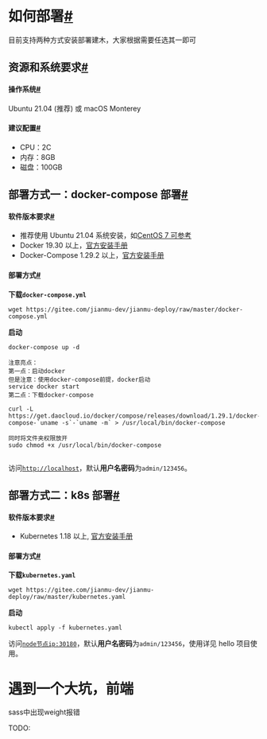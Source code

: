 # 如何部署[#](https://jianmu-docs.assets.dghub.cn/jianmu-docs/2.5.4/guide/how-to-deploy.html#如何部署)

目前支持两种方式安装部署建木，大家根据需要任选其一即可

## 资源和系统要求[#](https://jianmu-docs.assets.dghub.cn/jianmu-docs/2.5.4/guide/how-to-deploy.html#资源和系统要求)

#### 操作系统[#](https://jianmu-docs.assets.dghub.cn/jianmu-docs/2.5.4/guide/how-to-deploy.html#操作系统)

Ubuntu 21.04 (推荐) 或 macOS Monterey

#### 建议配置[#](https://jianmu-docs.assets.dghub.cn/jianmu-docs/2.5.4/guide/how-to-deploy.html#建议配置)

- CPU：2C
- 内存：8GB
- 磁盘：100GB

## 部署方式一：docker-compose 部署[#](https://jianmu-docs.assets.dghub.cn/jianmu-docs/2.5.4/guide/how-to-deploy.html#部署方式一：docker-compose部署)

#### 软件版本要求[#](https://jianmu-docs.assets.dghub.cn/jianmu-docs/2.5.4/guide/how-to-deploy.html#软件版本要求)

- 推荐使用 Ubuntu 21.04 系统安装，如[CentOS 7 可参考](https://docs.jianmu.dev/guide/centos-install.html)
- Docker 19.30 以上，[官方安装手册](https://docs.docker.com/get-started/#download-and-install-docker)
- Docker-Compose 1.29.2 以上，[官方安装手册](https://docs.docker.com/compose/install/#install-compose)

#### 部署方式[#](https://jianmu-docs.assets.dghub.cn/jianmu-docs/2.5.4/guide/how-to-deploy.html#部署方式)

**下载`docker-compose.yml`**

```
wget https://gitee.com/jianmu-dev/jianmu-deploy/raw/master/docker-compose.yml
```

**启动**

```
docker-compose up -d

注意亮点：
第一点：启动docker
但是注意：使用docker-compose前提，docker启动
service docker start
第二点：下载docker-compose

curl -L https://get.daocloud.io/docker/compose/releases/download/1.29.1/docker-compose-`uname -s`-`uname -m` > /usr/local/bin/docker-compose

同时将文件夹权限放开
sudo chmod +x /usr/local/bin/docker-compose


```

访问[`http://localhost`](http://localhost/)，默认**用户名密码**为`admin/123456`。

## 部署方式二：k8s 部署[#](https://jianmu-docs.assets.dghub.cn/jianmu-docs/2.5.4/guide/how-to-deploy.html#部署方式二：k8s部署)

#### 软件版本要求[#](https://jianmu-docs.assets.dghub.cn/jianmu-docs/2.5.4/guide/how-to-deploy.html#软件版本要求-1)

- Kubernetes 1.18 以上, [官方安装手册](https://kubernetes.io/docs/tasks/tools/)

#### 部署方式[#](https://jianmu-docs.assets.dghub.cn/jianmu-docs/2.5.4/guide/how-to-deploy.html#部署方式-1)

**下载`kubernetes.yaml`**

```
wget https://gitee.com/jianmu-dev/jianmu-deploy/raw/master/kubernetes.yaml
```

**启动**

```
kubectl apply -f kubernetes.yaml
```

访问[`node节点ip:30180`](http://xn--nodeip-6f8nh25i:30180/)，默认**用户名密码**为`admin/123456`，使用详见 hello 项目使用。




# 遇到一个大坑，前端
sass中出现weight报错

TODO: